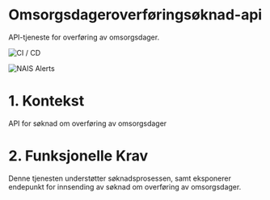 # Omsorgsdageroverføringsøknad-api
API-tjeneste for overføring av omsorgsdager.

![CI / CD](https://github.com/navikt/omsorgsdageroverforingsoknad-api/workflows/CI%20/%20CD/badge.svg)

![NAIS Alerts](https://github.com/navikt/omsorgsdageroverforingsoknad-api/workflows/Alerts/badge.svg)

# 1. Kontekst
API for søknad om overføring av omsorgsdager

# 2. Funksjonelle Krav
Denne tjenesten understøtter søknadsprosessen, samt eksponerer endepunkt for innsending av søknad om overføring av omsorgsdager.